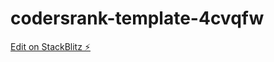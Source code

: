 # codersrank-template-4cvqfw

[Edit on StackBlitz ⚡️](https://stackblitz.com/edit/codersrank-template-4cvqfw)